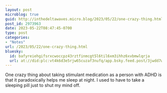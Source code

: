 ```yaml
---
layout: post
microblog: true
guid: http://inthedeltawaves.micro.blog/2023/05/22/one-crazy-thing.html
post_id: 2973963
date: 2023-05-22T08:47:45-0700
type: post
categories:
- "Notes"
url: /2023/05/22/one-crazy-thing.html
bluesky:
  id: bafyreiehgifsrxcwoccpz43rztfinmcgt5l6til6xm3ihhz6xvbmwlqrja
  url: at://did:plc:vt4k6d3e5rjw65cuzaf3nufq/app.bsky.feed.post/3jwdd7wdluh22
---
```

<p>One crazy thing about taking stimulant medication as a person with ADHD is that it paradoxically helps me sleep at night. I used to have to take a sleeping pill just to shut my mind off.</p>
